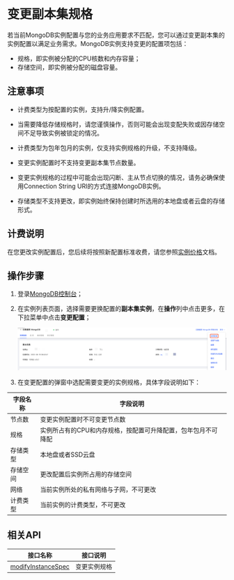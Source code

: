 # 变更副本集规格



若当前MongoDB实例配置与您的业务应用要求不匹配，您可以通过变更副本集的实例配置以满足业务需求。MongoDB实例支持变更的配置项包括：

- 规格，即实例被分配的CPU核数和内存容量；
- 存储空间，即实例被分配的磁盘容量。



## 注意事项

- 计费类型为按配置的实例，支持升/降实例配置。

- 当需要降低存储规格时，请您谨慎操作，否则可能会出现变配失败或因存储空间不足导致实例被锁定的情况。

- 计费类型为包年包月的实例，仅支持实例规格的升级，不支持降级。

- 变更实例配置时不支持变更副本集节点数量。

- 变更实例规格的过程中可能会出现闪断、主从节点切换的情况，请务必确保使用Connection String URI的方式连接MongoDB实例。

- 存储类型不支持更改，即实例始终保持创建时所选用的本地盘或者云盘的存储形式。

  

## 计费说明

在您更改实例配置后，您后续将按照新配置标准收费，请您参照[实例价格](../../../Pricing/Price-Of-Instance.md)文档。



## 操作步骤

1. 登录[MongoDB控制台](https://mongodb-console.jdcloud.com/mongodb)；

2. 在实例列表页面，选择需要更换配置的**副本集实例**，在**操作**列中点击更多，在下拉菜单中点击**变更配置**；

   ![img](../../../../../../image/mongodb/changeReplicaSetSpec.png)

3. 在变更配置的弹窗中选配需要变更的实例规格，具体字段说明如下：

| 字段名称 | 字段说明                                                     |
| -------- | ------------------------------------------------------------ |
| 节点数   | 变更实例配置时不可变更节点数                                 |
| 规格     | 实例所占有的CPU和内存规格，按配置可升降配置，包年包月不可降配 |
| 存储类型 | 本地盘或者SSD云盘                                            |
| 存储空间 | 更改配置后实例所占用的存储空间                               |
| 网络     | 当前实例所处的私有网络与子网，不可更改                       |
| 计费类型 | 当前实例的计费类型，不可更改                                 |



## 相关API

| 接口名称                                                     | 接口说明     |
| ------------------------------------------------------------ | ------------ |
| [modifyInstanceSpec](../../../../../../API/JCS-for-MongoDB/Instance-Management/modifyInstanceSpec.md) | 变更实例规格 |